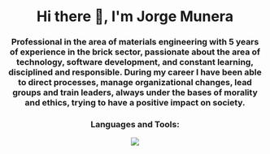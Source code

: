 <h1 align="center">Hi there 👋, I'm Jorge Munera</h1>
<h3 align="center">Professional in the area of materials engineering with 5 years of experience in the brick sector, passionate about the area of technology, software development, and constant learning, disciplined and responsible.
During my career I have been able to direct processes, manage organizational changes, lead groups and train leaders, always under the bases of morality and ethics, trying to have a positive impact on society.</h3>

<h3 align="center">Languages and Tools:</h3>

<p align="center">
  <a href="https://skillicons.dev">
    <img src="[![My toolbox](https://skillicons.dev/icons?i=js,nodejs,express,mysql,postgres,mongodb,docker,html,css,jest,github)](https://skillicons.dev)" />
  </a>
</p>


